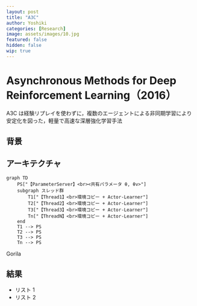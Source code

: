 ```yaml
---
layout: post
title: "A3C"
author: Yoshiki
categories: [Research]
image: assets/images/10.jpg
featured: false
hidden: false
wip: true
---
```


# Asynchronous Methods for Deep Reinforcement Learning（2016）

A3C は経験リプレイを使わずに，複数のエージェントによる非同期学習により安定化を図った，軽量で高速な深層強化学習手法

## 背景

## アーキテクチャ

```mermaid
graph TD
    PS["【ParameterServer】<br><共有パラメータ θ, θv>"]
    subgraph スレッド群
        T1["【Thread1】<br>環境コピー + Actor-Learner"]
        T2["【Thread2】<br>環境コピー + Actor-Learner"]
        T3["【Thread3】<br>環境コピー + Actor-Learner"]
        Tn["【ThreadN】<br>環境コピー + Actor-Learner"]
    end
    T1 --> PS
    T2 --> PS
    T3 --> PS
    Tn --> PS
```

Gorila

## 結果

- リスト 1
- リスト 2

```

```

